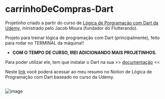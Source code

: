 # carrinhoDeCompras-Dart
Projetinho criado a partir do curso de <a href="https://www.udemy.com/course/logica-de-programacao-com-dart/">Lógica de Porgramação com Dart da Udemy</a>, ministrado pelo Jacob Moura (fundador do Flutterando).

Projeto para treinar lógica de programação com Dart (principalmente), feito para rodar no TERMINAL da máquina!!

*  **COM O TEMPO DE CURSO, IREI ADICIONANDO MAIS PROJETINHOS.**

Para poder utilizar ele, tem que instalar o Dart na sua >> <a href="https://dart.dev/get-dart"> documentação</a> << 

Neste <a href="https://time-horse-883.notion.site/DART-41f30750de3c42e78138697e9b43009d">link<a/> você poderá acessar ao meu resumo no Notion de Lógica de Programação com Dart baseado no curso da Udemy.

##

![image](https://user-images.githubusercontent.com/85703276/137193100-265af4df-c5d0-464d-adeb-2592a49d984f.png)
